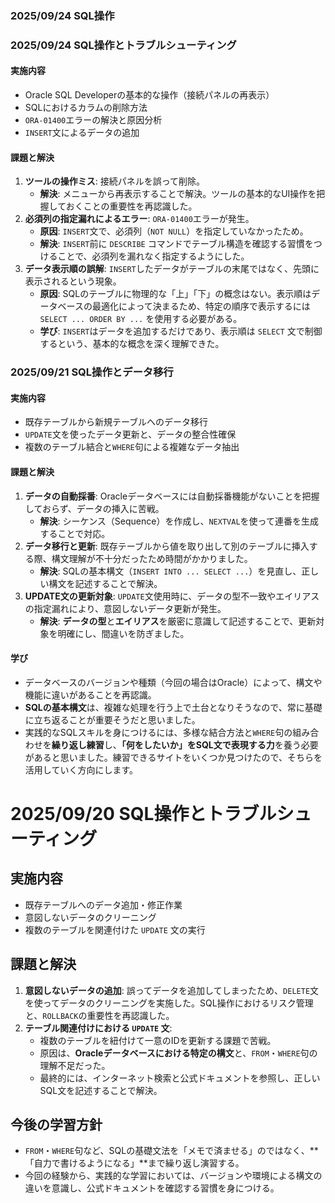 ### 2025/09/24 SQL操作
### 2025/09/24 SQL操作とトラブルシューティング

#### 実施内容
* Oracle SQL Developerの基本的な操作（接続パネルの再表示）
* SQLにおけるカラムの削除方法
* `ORA-01400`エラーの解決と原因分析
* `INSERT`文によるデータの追加

#### 課題と解決

1.  **ツールの操作ミス**: 接続パネルを誤って削除。
    * **解決**: メニューから再表示することで解決。ツールの基本的なUI操作を把握しておくことの重要性を再認識した。
2.  **必須列の指定漏れによるエラー**: `ORA-01400`エラーが発生。
    * **原因**: `INSERT`文で、必須列（`NOT NULL`）を指定していなかったため。
    * **解決**: `INSERT`前に `DESCRIBE` コマンドでテーブル構造を確認する習慣をつけることで、必須列を漏れなく指定するようにした。
3.  **データ表示順の誤解**: `INSERT`したデータがテーブルの末尾ではなく、先頭に表示されるという現象。
    * **原因**: SQLのテーブルに物理的な「上」「下」の概念はない。表示順はデータベースの最適化によって決まるため、特定の順序で表示するには `SELECT ... ORDER BY ...` を使用する必要がある。
    * **学び**: `INSERT`はデータを追加するだけであり、表示順は `SELECT` 文で制御するという、基本的な概念を深く理解できた。

### 2025/09/21 SQL操作とデータ移行

#### 実施内容
* 既存テーブルから新規テーブルへのデータ移行
* `UPDATE`文を使ったデータ更新と、データの整合性確保
* 複数のテーブル結合と`WHERE`句による複雑なデータ抽出

#### 課題と解決
1.  **データの自動採番**: Oracleデータベースには自動採番機能がないことを把握しておらず、データの挿入に苦戦。
    * **解決**: シーケンス（Sequence）を作成し、`NEXTVAL`を使って連番を生成することで対応。
2.  **データ移行と更新**: 既存テーブルから値を取り出して別のテーブルに挿入する際、構文理解が不十分だったため時間がかかりました。
    * **解決**: SQLの基本構文（`INSERT INTO ... SELECT ...`）を見直し、正しい構文を記述することで解決。
3.  **UPDATE文の更新対象**: `UPDATE`文使用時に、データの型不一致やエイリアスの指定漏れにより、意図しないデータ更新が発生。
    * **解決**: **データの型**と**エイリアス**を厳密に意識して記述することで、更新対象を明確にし、間違いを防ぎました。

#### 学び
* データベースのバージョンや種類（今回の場合はOracle）によって、構文や機能に違いがあることを再認識。
* **SQLの基本構文**は、複雑な処理を行う上で土台となりそうなので、常に基礎に立ち返ることが重要そうだと思いました。
* 実践的なSQLスキルを身につけるには、多様な結合方法と`WHERE`句の組み合わせを**繰り返し練習**し、**「何をしたいか」をSQL文で表現する力**を養う必要があると思いました。練習できるサイトをいくつか見つけたので、そちらを活用していく方向にします。

# 2025/09/20 SQL操作とトラブルシューティング

## 実施内容

* 既存テーブルへのデータ追加・修正作業
* 意図しないデータのクリーニング
* 複数のテーブルを関連付けた `UPDATE` 文の実行

## 課題と解決

1.  **意図しないデータの追加**: 誤ってデータを追加してしまったため、`DELETE`文を使ってデータのクリーニングを実施した。SQL操作におけるリスク管理と、`ROLLBACK`の重要性を再認識した。
2.  **テーブル関連付けにおける `UPDATE` 文**: 
    -   複数のテーブルを紐付けて一意のIDを更新する課題で苦戦。
    -   原因は、**Oracleデータベースにおける特定の構文**と、`FROM`・`WHERE`句の理解不足だった。
    -   最終的には、インターネット検索と公式ドキュメントを参照し、正しいSQL文を記述することで解決。

## 今後の学習方針

-   `FROM`・`WHERE`句など、SQLの基礎文法を「メモで済ませる」のではなく、**「自力で書けるようになる」**まで繰り返し演習する。
-   今回の経験から、実践的な学習においては、バージョンや環境による構文の違いを意識し、公式ドキュメントを確認する習慣を身につける。